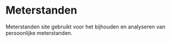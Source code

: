 # Meterstanden

Meterstanden site gebruikt voor het bijhouden en analyseren van persoonlijke meterstanden.
